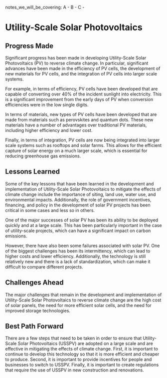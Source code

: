 notes_we_will_be_covering:
A -
B -
C -

# Utility-Scale Solar Photovoltaics

## Progress Made

Significant progress has been made in developing Utility-Scale Solar Photovoltaics (PV) to reverse climate change. In particular, significant advances have been made in the efficiency of PV cells, the development of new materials for PV cells, and the integration of PV cells into larger scale systems.

For example, in terms of efficiency, PV cells have been developed that are capable of converting over 40% of the incident sunlight into electricity. This is a significant improvement from the early days of PV when conversion efficiencies were in the low single digits.

In terms of materials, new types of PV cells have been developed that are made from materials such as perovskites and quantum dots. These new materials have a number of advantages over traditional PV materials, including higher efficiency and lower cost.

Finally, in terms of integration, PV cells are now being integrated into larger scale systems such as rooftops and solar farms. This allows for the efficient capture of solar energy on a much larger scale, which is essential for reducing greenhouse gas emissions.

## Lessons Learned

Some of the key lessons that have been learned in the development and implementation of Utility-Scale Solar Photovoltaics to mitigate the effects of climate change include the importance of siting, land use, water use, and environmental impacts. Additionally, the role of government incentives, financing, and policy in the development of solar PV projects has been critical in some cases and less so in others.

One of the major successes of solar PV has been its ability to be deployed quickly and at a large scale. This has been particularly important in the case of utility-scale projects, which can have a significant impact on carbon emissions.

However, there have also been some failures associated with solar PV. One of the biggest challenges has been its intermittency, which can lead to higher costs and lower efficiency. Additionally, the technology is still relatively new and there is a lack of standardization, which can make it difficult to compare different projects.

## Challenges Ahead

The major challenges that remain in the development and implementation of Utility-Scale Solar Photovoltaics to reverse climate change are the high cost of solar panels, the need for more efficient solar cells, and the need for improved storage technologies.

## Best Path Forward

There are a few steps that need to be taken in order to ensure that Utility-Scale Solar Photovoltaics (USSPV) are adopted on a large scale and are effective in mitigating the effects of climate change. First, it is important to continue to develop this technology so that it is more efficient and cheaper to produce. Second, it is important to provide incentives for people and businesses to switch to USSPV. Finally, it is important to create regulations that require the use of USSPV in new construction and renovations.
